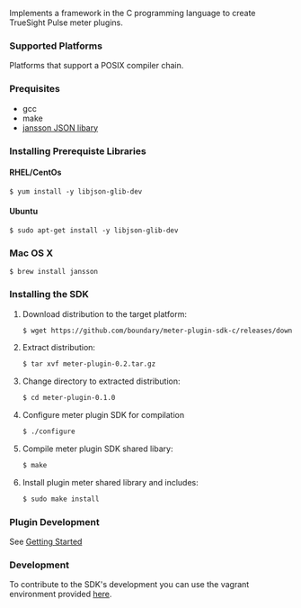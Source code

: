 Implements a framework in the C programming language to create TrueSight Pulse meter plugins.

### Supported Platforms

Platforms that support a POSIX compiler chain.

### Prequisites

- gcc
- make
- [jansson JSON libary](http://www.digip.org/jansson/)

### Installing Prerequiste Libraries

#### RHEL/CentOs

```
$ yum install -y libjson-glib-dev
``` 

#### Ubuntu

```
$ sudo apt-get install -y libjson-glib-dev
``` 

### Mac OS X

```
$ brew install jansson 
```

### Installing the SDK

1. Download distribution to the target platform:

    ```bash
    $ wget https://github.com/boundary/meter-plugin-sdk-c/releases/download/v0.1.0/meter-plugin-sdk-c-0.2.tar.gz
    ```
2. Extract distribution:

   ```bash
   $ tar xvf meter-plugin-0.2.tar.gz
   ```

3. Change directory to extracted distribution:

   ```bash
   $ cd meter-plugin-0.1.0
   ```

4. Configure meter plugin SDK for compilation

   ```bash
   $ ./configure
   ```

5. Compile meter plugin SDK shared libary:

   ```bash
   $ make
   ```

6. Install plugin meter shared library and includes:

   ```bash
   $ sudo make install
   ```

### Plugin Development

See [Getting Started](getting_started.md)

### Development

To contribute to the SDK's development you can use the vagrant environment provided [here](https://github.com/boundary/vagrant-plugin-c).

